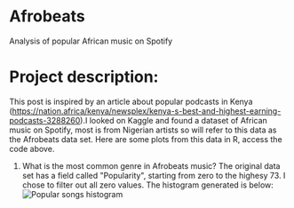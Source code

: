 # Afrobeats
Analysis of popular African music on Spotify
# Project description: 
This post is inspired by an article about popular podcasts in Kenya (https://nation.africa/kenya/newsplex/kenya-s-best-and-highest-earning-podcasts-3288260).I looked on Kaggle and found a dataset of African music on Spotify, most is from Nigerian artists so will refer to this data as the Afrobeats data set. Here are some plots from this data in R, access the code above. 

1. What is the most common genre in Afrobeats music?
The original data set has a field called "Popularity", starting from zero to the highesy 73. I chose to filter out all zero values. 
The histogram generated is below: 
![Popular songs histogram](https://octodex.github.com/images/yaktocat.png)
